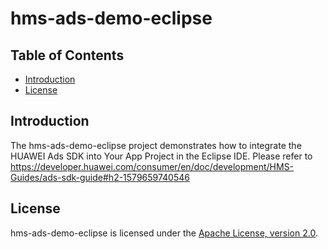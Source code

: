 # hms-ads-demo-eclipse


## Table of Contents

 * [Introduction](#introduction)
 * [License](#license)
 
 
## Introduction
The hms-ads-demo-eclipse project demonstrates how to integrate the HUAWEI Ads SDK into Your App Project in the Eclipse IDE.
Please refer to https://developer.huawei.com/consumer/en/doc/development/HMS-Guides/ads-sdk-guide#h2-1579659740546

##  License
hms-ads-demo-eclipse is licensed under the [Apache License, version 2.0](http://www.apache.org/licenses/LICENSE-2.0).
